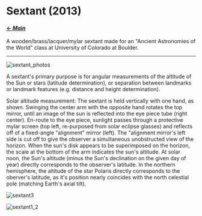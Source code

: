 # Sextant (2013)

#### _[&larr; Main](index.md)_

A wooden/brass/lacquer/mylar sextant made for an "Ancient Astronomies of the World" class at University of Colorado at Boulder.

---

![sextant_photos](https://github.com/user-attachments/assets/ec5bf9c6-dd60-4982-b582-adb192de8350)

A sextant's primary purpose is for angular measurements of the altitude of the Sun or stars (latitude determination), or separation between landmarks or landmark features (e.g. distance and height determination).

Solar altitude measurement: The sextant is held vertically with one hand, as shown. Swinging the center arm with the opposite hand rotates the top mirror, until an image of the sun is reflected into the eye piece tube (right center). En-route to the eye piece, sunlight passes through a protective mylar screen (top left, re-purposed from solar eclipse glasses) and reflects off of a fixed-angle "alignment" mirror (left). The "alignment mirror's left side is cut off to give the observer a simultaneous unobstructed view of the horizon. When the sun's disk appears to be superimposed on the horizon, the scale at the bottom of the arm indicates the sun's altitude. At solar noon, the Sun's altitude (minus the Sun's declination on the given day of year) directly corresponds to the observer's latitude. In the northern hemisphere, the altitude of the star Polaris directly corresponds to the oberver's latitude, as it's position nearly coincides with the north celestial pole (matching Earth's axial tilt).

![sextant3](https://github.com/user-attachments/assets/257a114a-067f-4667-9c18-8c9fdcbd4833)

![sextant1_2](https://github.com/user-attachments/assets/c7e733c4-6a2c-42f3-9ef4-337279f99da3)

